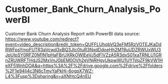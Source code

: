 # Customer_Bank_Churn_Analysis_PowerBI
Customer Bank Churn Analysis Report with PowerBI
data source: https://www.youtube.com/redirect?event=video_description&redir_token=QUFFLUhqbVQ3eFM5RzVOTEJKaDdRWFpsYmpFUTR3aVcwd3xBQ3Jtc0tuR3NxdDdoeHh2M19uUDZRWUxWU3JpUlpSY0RFZ0M1N1pHaFBrUXRkOWlEeVJ5dFlVZzA5R3dxS01xaTRNLU1GRnZRUWRFTHdJS2MxVnJ0bEM0OVh2eVNjRHgyUkpwWU1UY1VqZF9kVW1HeXF5WnhDOA&q=https%3A%2F%2Fdrive.google.com%2Fdrive%2Ffolders%2F1e94lj4c3N6cTmyYaPkHj-6ogpX7WZ-L4%3Fusp%3Dsharing&v=aXNhtcQ4nEU


